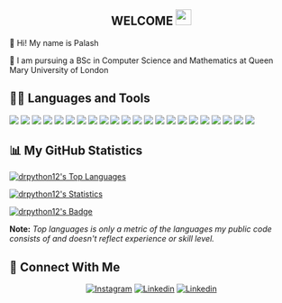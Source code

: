 <h2 align="center">
    WELCOME 
    <img src="https://media.giphy.com/media/hvRJCLFzcasrR4ia7z/giphy.gif" width="28">
</h2>

👀 Hi! My name is Palash

📖 I am pursuing a BSc in Computer Science and Mathematics at Queen Mary University of London 


## 🧑‍💻 Languages and Tools

![](https://img.shields.io/badge/C-00599C?style=for-the-badge&logo=c&logoColor=white)
![](https://img.shields.io/badge/C%2B%2B-00599C?style=for-the-badge&logo=c%2B%2B&logoColor=white)
![](https://img.shields.io/badge/C%23-239120?style=for-the-badge&logo=c-sharp&logoColor=white)
![](https://img.shields.io/badge/Flask-000000?style=for-the-badge&logo=flask&logoColor=white)
![](https://img.shields.io/badge/GitHub-100000?style=for-the-badge&logo=github&logoColor=white)
![](https://img.shields.io/badge/Java-ED8B00?style=for-the-badge&logo=java&logoColor=white)
![](https://img.shields.io/badge/JavaScript-323330?style=for-the-badge&logo=javascript&logoColor=F7DF1E)
![](https://img.shields.io/badge/Jupyter-F37626.svg?&style=for-the-badge&logo=Jupyter&logoColor=white)
![](https://img.shields.io/badge/Keras-D00000?style=for-the-badge&logo=Keras&logoColor=white)
![](https://img.shields.io/badge/MySQL-005C84?style=for-the-badge&logo=mysql&logoColor=white)
![](https://img.shields.io/badge/Numpy-777BB4?style=for-the-badge&logo=numpy&logoColor=white)
![](https://img.shields.io/badge/Pandas-2C2D72?style=for-the-badge&logo=pandas&logoColor=white)
![](https://img.shields.io/badge/Plotly-239120?style=for-the-badge&logo=plotly&logoColor=white)
![](https://img.shields.io/badge/PostgreSQL-316192?style=for-the-badge&logo=postgresql&logoColor=white)
![](https://img.shields.io/badge/Python-FFD43B?style=for-the-badge&logo=python&logoColor=blue)
![](https://img.shields.io/badge/R-276DC3?style=for-the-badge&logo=r&logoColor=white)
![](https://img.shields.io/badge/scikit_learn-F7931E?style=for-the-badge&logo=scikit-learn&logoColor=white)
![](https://img.shields.io/badge/SciPy-654FF0?style=for-the-badge&logo=SciPy&logoColor=white)
![](https://img.shields.io/badge/SQLite-07405E?style=for-the-badge&logo=sqlite&logoColor=white)
![](https://img.shields.io/badge/TensorFlow-FF6F00?style=for-the-badge&logo=TensorFlow&logoColor=white)
![](https://img.shields.io/badge/Visual_Studio_Code-0078D4?style=for-the-badge&logo=visual%20studio%20code&logoColor=white)
![](https://img.shields.io/badge/Visual_Studio-5C2D91?style=for-the-badge&logo=visual%20studio&logoColor=white)


## 📊 My GitHub Statistics

<a href="https://github.com/anuraghazra/github-readme-stats"><img alt="drpython12's Top Languages" src="https://github-readme-stats.vercel.app/api/top-langs/?username=drpython12"/></a>

<a href="https://github.com/anuraghazra/github-readme-stats"><img alt="drpython12's Statistics" src="https://github-readme-stats.vercel.app/api?username=drpython12"/></a>

<a href="https://github.com/anuraghazra/github-readme-stats"><img alt="drpython12's Badge" src="https://github-readme-streak-stats.herokuapp.com/?user=drpython12"/></a>

<b>Note:</b> <em>Top languages is only a metric of the languages my public code consists of and doesn't reflect experience or skill level.</em>


## 🤳 Connect With Me

<p align="center">
    <a href="https://www.instagram.com/palashhg/"><img alt="Instagram" title="Instagram" src="https://img.shields.io/badge/Instagram-E4405F?style=for-the-badge&logo=instagram&logoColor=white"/></a>
    <a href="https://www.linkedin.com/in/palash-gandhi"><img alt="Linkedin" title="LinkedIn" src="https://img.shields.io/badge/-Linkedin-0A66C2?style=for-the-badge&logo=linkedin&logoColor=white"/></a>
    <a href="mailto:palashsamirgandhi@gmail.com"><img alt="Linkedin" title="Gmail" src="https://img.shields.io/badge/Gmail-D14836?style=for-the-badge&logo=gmail&logoColor=white"/></a>
</p>
